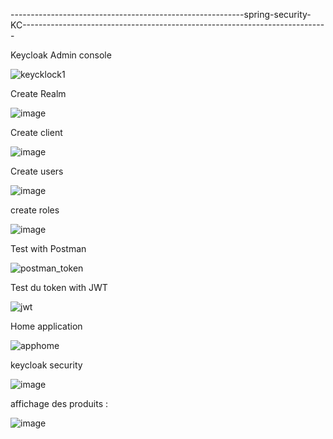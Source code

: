 ----------------------------------------------------------spring-security-KC----------------------------------------------------------------------------





Keycloak Admin console


![keycklock1](https://user-images.githubusercontent.com/75700746/206045554-5c1cd989-333c-4fd1-b41d-cb068e292102.PNG)

Create Realm

![image](https://user-images.githubusercontent.com/75700746/206045727-75c604e6-5a37-4e1a-9cdf-924935244767.png)

Create client 

![image](https://user-images.githubusercontent.com/75700746/206045895-3f795328-e2f1-4c80-abf0-80b498221bd2.png)

Create users 

![image](https://user-images.githubusercontent.com/75700746/206046106-7cc0dec0-f72a-41f1-90ef-09afcd6b8bbb.png)

create roles 

![image](https://user-images.githubusercontent.com/75700746/206046459-8cffd37b-4adc-490b-b39b-f150f81a3576.png)

Test with Postman 

![postman_token](https://user-images.githubusercontent.com/75700746/206046652-5057cc56-658d-4146-9e51-94ecd7a1ddec.PNG)

Test du token with JWT

![jwt](https://user-images.githubusercontent.com/75700746/206046861-344a640b-0bb5-43cb-83ca-f81f13396d2a.PNG)


Home application

![apphome](https://user-images.githubusercontent.com/75700746/206047031-4d34c015-b882-4d12-a497-bc39a5ff5957.PNG)

keycloak security

![image](https://user-images.githubusercontent.com/75700746/206047474-4468496b-3589-465a-9910-d2c4210dfc1e.png)

affichage des produits :

![image](https://user-images.githubusercontent.com/75700746/206047696-95922ec5-3247-42f3-bff9-8bc5ec0531ca.png)




